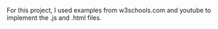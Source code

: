 For this project, I used examples from w3schools.com and youtube to implement the .js and .html files.
